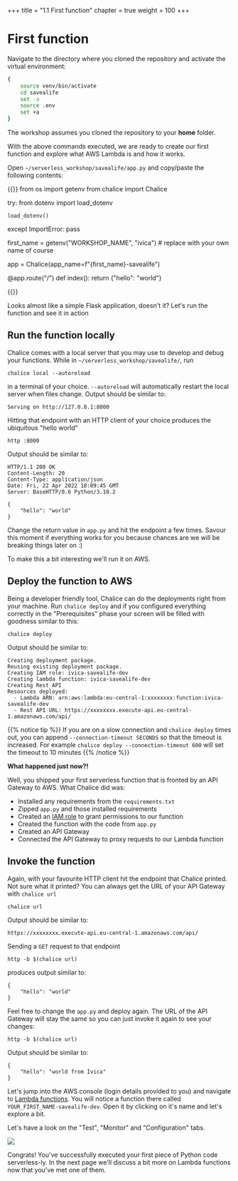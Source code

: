 +++
title = "1.1 First function"
chapter = true
weight = 100
+++

# First function

Navigate to the directory where you cloned the repository and activate the virtual environment:

```bash
{
    source venv/bin/activate
    cd savealife
    set -a
    source .env
    set +a
}
```

The workshop assumes you cloned the repository to your **home** folder.

With the above commands executed, we are ready to create our first function and explore what AWS Lambda is and how 
it works.

Open `~/serverless_workshop/savealife/app.py` and copy/paste the following contents:

{{<highlight python>}}
from os import getenv
from chalice import Chalice

try:
    from dotenv import load_dotenv

    load_dotenv()
except ImportError:
    pass

first_name = getenv("WORKSHOP_NAME", "ivica")  # replace with your own name of course

app = Chalice(app_name=f"{first_name}-savealife")


@app.route("/")
def index():
    return {"hello": "world"}

{{</highlight>}}

Looks almost like a simple Flask application, doesn't it? Let's run the function and see it in action

## Run the function locally

Chalice comes with a local server that you may use to develop and debug your functions. 
While in `~/serverless_workshop/savealife/`, run

```bash{linenos=false}
chalice local --autoreload
```

in a terminal of your choice. `--autoreload` will automatically restart the local server when files change. Output 
should be similar to:
```bash{linenos=false}
Serving on http://127.0.0.1:8000
```

Hitting that endpoint with an HTTP client of your choice produces the ubiquitous "hello world"

```bash{linenos=false}
http :8000
```

Output should be similar to:
```bash{linenos=false}
HTTP/1.1 200 OK
Content-Length: 20
Content-Type: application/json
Date: Fri, 22 Apr 2022 18:09:45 GMT
Server: BaseHTTP/0.6 Python/3.10.2

{
    "hello": "world"
}
```

Change the return value in `app.py` and hit the endpoint a few times. Savour this moment if everything works for you
because chances are we will be breaking things later on :)

To make this a bit interesting we'll run it on AWS.

## Deploy the function to AWS

Being a developer friendly tool, Chalice can do the deployments right from your machine. Run `chalice deploy` and if
you configured everything correctly in the "Prerequisites" phase your screen will be filled with goodness similar to this:

```bash{linenos=false}
chalice deploy
```

Output should be similar to:
```bash{linenos=false}
Creating deployment package.
Reusing existing deployment package.
Creating IAM role: ivica-savealife-dev
Creating lambda function: ivica-savealife-dev
Creating Rest API
Resources deployed:
  - Lambda ARN: arn:aws:lambda:eu-central-1:xxxxxxxx:function:ivica-savealife-dev
  - Rest API URL: https://xxxxxxxx.execute-api.eu-central-1.amazonaws.com/api/
```

{{% notice tip %}}
If you are on a slow connection and `chalice deploy` times out, you can append `--connection-timeout SECONDS` so
that the timeout is increased. For example `chalice deploy --connection-timeout 600` will set the timeout to 10
minutes
{{% /notice %}}

**What happened just now?!**

Well, you shipped your first serverless function that is fronted by an API Gateway to AWS. What Chalice did was:

- Installed any requirements from the `requirements.txt`
- Zipped `app.py` and those installed requirements
- Created an [IAM role](https://docs.aws.amazon.com/IAM/latest/UserGuide/introduction.html) to grant permissions to our function
- Created the function with the code from `app.py`
- Created an API Gateway
- Connected the API Gateway to proxy requests to our Lambda function

## Invoke the function

Again, with your favourite HTTP client hit the endpoint that Chalice printed. Not sure what it printed? You can always
get the URL of your API Gateway with `chalice url`

```bash{linenos=false}
chalice url
```

Output should be similar to:
```bash{linenos=false}
https://xxxxxxxx.execute-api.eu-central-1.amazonaws.com/api/
```

Sending a `GET` request to that endpoint

```bash{linenos=false}
http -b $(chalice url)
```

produces output similar to:
```bash{linenos=false}
{
    "hello": "world"
}
```

Feel free to change the `app.py` and deploy again. The URL of the API Gateway will stay the same so you can just 
invoke it again to see your changes:

```bash{linenos=false}
http -b $(chalice url)
```

Output should be similar to:
```bash{linenos=false}
{
    "hello": "world from Ivica"
}
```

Let's jump into the AWS console (login details provided to you) and navigate to [Lambda functions](https://eu-central-1.console.aws.amazon.com/lambda/home?region=eu-central-1#/functions).
You will notice a function there called `YOUR_FIRST_NAME-savealife-dev`. Open it by
clicking on it's name and let's explore a bit.

Let's have a look on the "Test", "Monitor" and "Configuration" tabs.

![](/images/first_lambda.png)

Congrats! You've successfully executed your first piece of Python code serverless-ly. In the next page we'll discuss a bit more on Lambda functions now that you've met one of them.